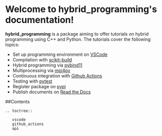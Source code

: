 # Welcome to hybrid_programming's documentation!

**hybrid_programming**  is a package aiming to offer tutorials on hybrid programming using C++ and Python. The tutorials cover the following topics:
* Set up programming environment on [VSCode](https://code.visualstudio.com)
* Compilation with [scikit-build](https://github.com/scikit-build/scikit-build)
* Hybrid programming via [pybind11](https://github.com/pybind/pybind11)
* Multiprocessing via [mpi4py](https://github.com/mpi4py/mpi4py)
* Continuous integration with [Github Actions](https://github.com/features/actions)
* Testing with [pytest](https://docs.pytest.org/en/7.3.x/)
* Register package on [pypi](https://pypi.org)
* Publish documents on [Read the Docs](https://readthedocs.org)

##Contents

```{eval-rst}
.. toctree::

   vscode
   github_actions
   api
```
